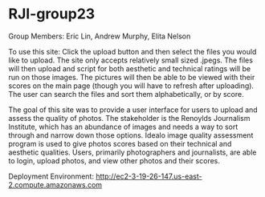 # RJI-group23

Group Members:
Eric Lin,
Andrew Murphy,
Elita Nelson

To use this site: Click the upload button and then select the files you would like to upload. The site only accepts relatively small sized .jpegs. The files will then upload and script for both aesthetic and technical ratings will be run on those images. The pictures will then be able to be viewed with their scores on the main page (though you will have to refresh after uploading). The user can search the files and sort them alphabetically, or by score.

The goal of this site was to provide a user interface for users to upload and assess the quality of photos. The stakeholder is the Renoylds Journalism Institute, which has an abundance of images and needs a way to sort through and narrow down those options. Idealo image quality assessment program is used to give photos scores based on their technical and aesthetic qualities. Users, primarily photographers and journalists, are able to login, upload photos, and view other photos and their scores. 

Deployment Environment: http://ec2-3-19-26-147.us-east-2.compute.amazonaws.com
